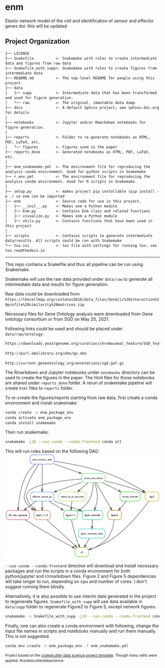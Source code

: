 enm
==============================

Elastic network model of the cell and identification of sensor and effector genes
doi: this will be updated

Project Organization
------------

    ├── LICENSE
    ├── Snakefile          <- Snakemake with rules to create intermediate data and figures from raw data 
    ├── Snakefile_with_supp<- Snakemake with rules to create figures from intermediate data
    ├── README.md          <- The top-level README for people using this project.
    ├── data
    │   ├── supp           <- Intermediate data that has been transformed and used for figure generation.
    │   └── raw            <- The original, immutable data dump.
    ├── docs               <- A default Sphinx project; see sphinx-doc.org for details
    │
    ├── notebooks          <- Jupyter and/or Rmarkdown notebooks for figure generation.
    │
    ├── reports            <- Folder to re-generate notebooks as HTML, PDF, LaTeX, etc.
    │   └── figures        <- Figures used in the paper 
    ├── reports_done       <- Generated notebooks as HTML, PDF, LaTeX, etc.
    │
    ├── enm_snakemake.yml  <- The environment file for reproducing the analysis conda environment. Used for python scripts in Snakemake
    ├── r_env.yml          <- The environment file for reproducing the analysis conda environment. Used for R scripts in Snakemake
    │
    ├── setup.py           <- makes project pip installable (pip install -e .) so enm can be imported
    ├── enm                <- Source code for use in this project.
    │   ├── __init__.py    <- Makes enm a Python module
    │   ├── Enm.py         <- Contains Enm class and related functions 
    │   ├── visualize.py   <- Makes enm a Python module
    │   ├── utils.py       <- Contains functions that have been used in this project 
    │
    ├── scripts            <- Contains scripts to generate intermediate data/results. All scripts could be run with Snakemake 
    └── tox.ini            <- tox file with settings for running tox; see tox.readthedocs.io


--------

This repo contains a Snakefile and thus all pipeline can be run using Snakemake. 

Snakemake will use the raw data provided under `data/raw` to generate all intermediate data and results for figure generation.

Raw data could be downloaded from `https://thecellmap.org/costanzo2016/data_files/Genetic%20interaction%20profile%20similarity%20matrices.zip`

Necessary files for Gene Ontology analysis were downloaded from Gene ontology consortium or from SGD on May 20, 2021.

Following links could be used and should be placed under `data/raw/ontology`: 

```
https://downloads.yeastgenome.org/curation/chromosomal_feature/SGD_features.tab

http://purl.obolibrary.org/obo/go.obo

http://current.geneontology.org/annotations/sgd.gaf.gz
```

The Rmarkdown and Jupyter notebooks under `notebooks` directory can be used to create the figures in the paper. The html files for those notebooks are shared under `reports_done` folder. A rerun of snakemake pipeline will create `html` files to `reports` folder.

To re-create the figures/reports starting from raw data, first create a conda environment and install snakemake:

```bash
conda create -n enm_package_env
conda activate enm_package_env
conda install snakemake
```

Then run snakemake:

```bash
snakemake -j10 --use-conda --conda-frontend conda all
```

This will run rules based on the following DAG:
![Snakemake DAG](dag.png)

`--use-conda --conda-frontend` directive will download and install necessary packages and run the scripts in a conda environment for both python/jupyter and r/rmarkdown files. Figure 2 and Figure 5 dependencies will take longer to run, depending on cpu and number of cores. I don't suggest running them blindly. 

Alternatively, it is also possible to use interim data generated in the project to regenerate figures. `Snakefile_with_supp` will use data available in `data/supp` folder to regenerate Figure2 to Figure 5, except network figures.

```bash
snakemake -s Snakefile_with_supp -j10 --use-conda --conda-frontend conda 
```

Finally, one can also create a conda environment with following, change the input file names in scripts and notebooks manually and run them manually. This is not suggested.

```bash
conda env create -n enm_package_env -f enm_snakemake.yml
```

<p><small>Project based on the <a target="_blank" href="https://drivendata.github.io/cookiecutter-data-science/">cookiecutter data science project template</a>. Though many edits were applied. #cookiecutterdatascience</small></p>
